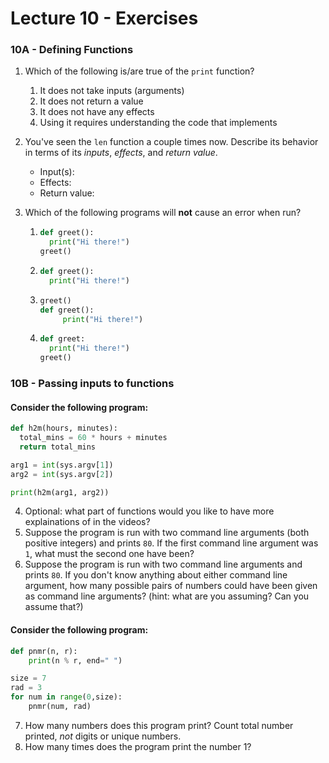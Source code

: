 # Lecture 10 - Exercises

### 10A - Defining Functions

1. Which of the following is/are true of the `print` function?

   1. It does not take inputs (arguments)
   2. It does not return a value
   3. It does not have any effects
   4. Using it requires understanding the code that implements

2. You've seen the `len` function a couple times now. Describe its behavior in terms of its *inputs*, *effects*, and *return value*.

   * Input(s): 
   * Effects:
   * Return value:

3. Which of the following programs will **not** cause an error when run?

   1. ```python
      def greet():
        print("Hi there!")
      greet()
      ```

   2. ```python
      def greet():
        print("Hi there!")
      ```
   3. ```python
      greet()
      def greet():
           print("Hi there!")
      ```
      
   4. ```python
      def greet:
        print("Hi there!")
      greet()
      ```


### 10B - Passing inputs to functions

#### Consider the following program: 

   ```python
   def h2m(hours, minutes):
     total_mins = 60 * hours + minutes
     return total_mins
   
   arg1 = int(sys.argv[1])
   arg2 = int(sys.argv[2])
   
   print(h2m(arg1, arg2))
   ```
4. Optional: what part of functions would you like to have more explainations of in the videos?
5. Suppose the program is run with two command line arguments (both positive integers) and prints `80`. If the first command line argument was `1`, what must the second one have been?
6. Suppose the program is run with two command line arguments and prints `80`. If you don't know anything about either command line argument, how many possible pairs of numbers could have been given as command line arguments? (hint: what are you assuming? Can you assume that?)

#### Consider the following program:

   ```python
   def pnmr(n, r):
       print(n % r, end=" ")
   
   size = 7
   rad = 3
   for num in range(0,size):
       pnmr(num, rad)
   ```

7. How many numbers does this program print? Count total number printed, _not_ digits or unique numbers.
8. How many times does the program print the number 1?


